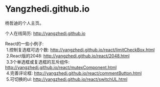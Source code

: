 # Yangzhedi.github.io
杨哲迪的个人主页。

个人在线简历: http://yangzhedi.github.io

React的一些小例子: <br/>
&nbsp;1.控制复选框可选个数: <a>http://yangzhedi.github.io/react/limitCheckBox.html</a><br/>
&nbsp;2.React版的2048: <a>http://yangzhedi.github.io/react/2048.html</a><br/>
&nbsp;3.3个单选框或复选框的互斥组件: <a>http://yangzhedi.github.io/react/mutexComponent.html</a><br/>
&nbsp;4.完善评论框: <a>http://yangzhedi.github.io/react/commentButton.html</a><br/>
&nbsp;5.可切换的ul: <a>http://yangzhedi.github.io/react/switchUL.html</a><br/>